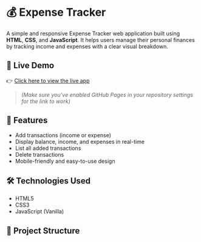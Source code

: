# 💰 Expense Tracker

A simple and responsive Expense Tracker web application built using **HTML**, **CSS**, and **JavaScript**. It helps users manage their personal finances by tracking income and expenses with a clear visual breakdown.

## 🔗 Live Demo

👉 [Click here to view the live app](https://sandhiya04gs.github.io/EXPENSE-TRACKER/)

> *(Make sure you’ve enabled GitHub Pages in your repository settings for the link to work)*

## 🚀 Features

- Add transactions (income or expense)
- Display balance, income, and expenses in real-time
- List all added transactions
- Delete transactions
- Mobile-friendly and easy-to-use design

## 🛠️ Technologies Used

- HTML5
- CSS3
- JavaScript (Vanilla)

## 📂 Project Structure


